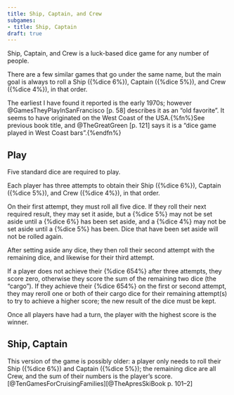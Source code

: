 ```yaml
---
title: Ship, Captain, and Crew
subgames:
- title: Ship, Captain
draft: true
---
```


<p class="lead">Ship, Captain, and Crew is a luck-based dice game for any number of people.</p>

<!-- excerpt -->

There are a few similar games that go under the same name, but the main goal is
always to roll a Ship ({%dice 6%}), Captain ({%dice 5%}), and Crew ({%dice 4%}),
in that order.

The earliest I have found it reported is the early 1970s; however
@GamesTheyPlayInSanFrancisco [p. 58] describes it as an “old favorite”. It seems
to have originated on the West Coast of the USA.{%fn%}See previous book title,
and @TheGreatGreen [p. 121] says it is a “dice game played in West Coast
bars”.{%endfn%}

## Play

Five standard dice are required to play.

Each player has three attempts to obtain their Ship ({%dice 6%}), Captain
({%dice 5%}), and Crew ({%dice 4%}), in that order.

On their first attempt, they must roll all five dice. If they roll their next
required result, they may set it aside, but a {%dice 5%} may not be set aside
until a {%dice 6%} has been set aside, and a {%dice 4%} may not be set aside
until a {%dice 5%} has been. Dice that have been set aside will not be rolled
again.

After setting aside any dice, they then roll their second attempt with the
remaining dice, and likewise for their third attempt. 

If a player does not achieve their {%dice 654%} after three attempts, they score
zero, otherwise they score the sum of the remaining two dice (the “cargo”). If
they achieve their {%dice 654%} on the first or second attempt, they may reroll
one or both of their cargo dice for their remaining attempt(s) to try to achieve
a higher score; the new result of the dice must be kept.

Once all players have had a turn, the player with the highest score is the
winner.

## Ship, Captain

This version of the game is possibly older: a player only needs to roll their
Ship ({%dice 6%}) and Captain ({%dice 5%}); the remaining dice are all Crew, and
the sum of their numbers is the player’s
score.[@TenGamesForCruisingFamilies][@TheApresSkiBook p. 101–2]
